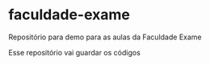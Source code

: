 # faculdade-exame
Repositório para demo para as aulas da Faculdade Exame

Esse repositório vai guardar os códigos
